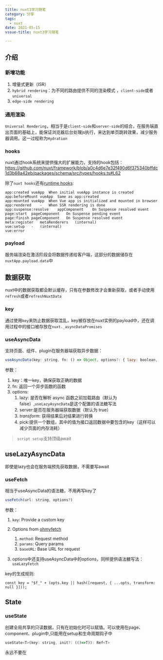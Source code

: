 ```yaml
---
title: nuxt3学习随笔
category: 分享
tags:
  - nuxt
date: 2021-05-15
vssue-title: nuxt3学习随笔

---
```


## 介绍

### 新增功能

1. 增量式更新（ISR）
1. `hybrid rendering`：为不同的路由提供不同的渲染模式 ，`client-side`或者`universal`
1. `edge-side rendering`

### 通用渲染

`Universal Rendering`，相当于是`client-side`和`server-side`的结合，在服务端直出页面的基础上，能保证浏览器后台处理js执行，来达到单页跳转效果，减少服务器调用。这一过程称为`Hydration`

### hooks

nuxt通过hook系统来提供强大的扩展能力，支持的hook包括：https://github.com/nuxt/framework/blob/a0c4d6e7e32f490d6f375340bffdc1d3b68a42eb/packages/schema/src/types/hooks.ts#L62

除了`nuxt hooks`还有[runtime hooks](https://github.com/nuxt/framework/blob/a0c4d6e7e32f490d6f375340bffdc1d3b68a42eb/packages/nuxt3/src/app/nuxt.ts#L18):

```
app:created	vueApp	When initial vueApp instance is created
app:beforeMount	vueApp	Same as app:created
app:mounted	vueApp	When Vue app is initialized and mounted in browser
app:rendered	-	When SSR rendering is done
app:suspense:resolve	appComponent	On Suspense resolved event
page:start	pageComponent	On Suspense pending event
page:finish	pageComponent	On Suspense resolved event
meta:register	metaRenderers	(internal)
vue:setup	-	(internal)
vue:error
```

### payload

服务端渲染在激活阶段会将数据传递给客户端，这部分的数据储存在`nuxtApp.payload.data`中

## 数据获取

nuxt中的数据获取都会默认缓存，只有在参数修改才会重新获取，或者手动使用`refresh`或者`refreshNuxtData`

### key

通过使用`key`来防止数据获取混乱，key被存放在nuxt实例的payload中，还在调用过程中的接口被存放在`nuxt._asyncDataPromises`

### useAsyncData

支持页面、组件、plugin在服务器端获取异步数据：

```js
useAsyncData(key: string, fn: () => Object, options?: { lazy: boolean, server: boolean })
```

参数：

1. key：唯一key，确保获取正确的数据
2. fn: 返回一个异步函数的函数
3. options:
   1. lazy: 是否在解析 async 函数之前加载路由（默认为 false）,`useLazyAsyncData`是这个配置的语法糖写法
   2. server:是否在服务器端获取数据（默认为 true）
   3. *transform*: 获得结果后对结果进行转换
   4. pick:提供一个数组，其中的值为接口返回数据中要包含的key（这样可以减少页面的内存消耗）

> `script setup`支持顶级await

## useLazyAsyncData

即使是lazy也会在服务端预先获取数据，不需要写await

### useFetch

相当于useAsyncData的语法糖，不用再写key了

```js
useFetch(url: string, options?)
```

参数：

1. `key`: Provide a custom key

2. Options from  [ohmyfetch](https://github.com/unjs/ohmyfetch)
   1. `method`: Request method
   2. `params`: Query params
   3. `baseURL`: Base URL for request

3. options中还支持useAsyncData中的options，同样提供语法糖写法：`useLazyFetch`

   

key的生成规则:

```
const key = "$f_" + (opts.key || hash([request, { ...opts, transform: null }]));
```



## State

### useState

创建全局共享的只读数据，只有在初始化时可以赋值。可以使用在page、component、plugin中,只能用在setup和生命周期钩子中

```js
useState<T>(key: string, init?: (()=>T)): Ref<T>
```

永远不要在 <script setup> 或 setup() 函数之外定义 const state = ref() 。这种状态将在访问您网站的所有用户之间共享，并可能导致内存泄漏！ ✅ 改为使用 const useX = () => useState('x')

可以配合`auto imported composables`实现数据全局分享

```js
// composables/useColor.js
export const useColor = () => useState<string>('color', () => 'pink')



```

调用

```vue
<script setup>
const color = useColor() // Same as useState('color')
</script>

<template>
  Current color: {{ color }}
</template>
```



## Meta Tags

### useMeta

设置meta，支持的属性：`title`, `base`, `script`, `style`, `meta` and `link`,  `htmlAttrs` and `bodyAttrs`

### Meta组件

nuxt提供`<Title>`, `<Base>`, `<Script>`, `<Style>`, `<Meta>`, `<Link>`, `<Body>` and `<Head>`组件。可以在 `<Body>` and `<Head>`中嵌套使用其他meta组件，这只是为了代码中的美观，并不会影响实际的渲染位置。

### head

option api还可以使用`head`

## NuxtApp

nuxt上下文，类似于nuxt2中的context，可以使用在可组合、插件和组件中:

```js
import { useNuxtApp } from '#app'

function useMyComposable () {
  const nuxtApp = useNuxtApp()
  // access runtime nuxt app instance
}
```

nuxtApp结构：

```js
const nuxtApp = {
  app, // the global Vue application: https://v3.vuejs.org/api/application-api.html

  // These let you call and add runtime NuxtApp hooks
  // https://github.com/nuxt/framework/blob/main/packages/nuxt3/src/app/nuxt.ts#L18
  hooks,
  hook,
  callHook,

  // Only accessible on server-side
  ssrContext: {
    url,
    req,
    res,
    runtimeConfig,
    noSSR,
  },

  // This will be stringified and passed from server to client
  payload: {
    serverRendered: true,
    data: {},
    state: {}
  }

  provide: (name: string, value: any) => void // 类似于nuxt2中的inject
}
```



## Auto Import

nuxt3和bridge支持自动导入，支持的范围包括`components、composables、plugins`

每个 Nuxt 自动导入都由 `#imports` 别名公开

## 目录结构

### components

#### Dynamic Imports

动态导入组件可以通过在组件名称前加`Lazy`实现，例如：`<LazyTheFooter />`

#### ClientOnly

仅在客户端渲染。还支持fallback插槽,用于在挂载之前显示，插槽会在服务端渲染

```html
<template>
  <div>
    <Sidebar />
    <ClientOnly>
      <!-- this component will only be rendered on client-side -->
      <Comments />
      <template #fallback>
        <!-- this will be rendered on server-side -->
        <p>Loading comments...</p>
      </template>
    </ClientOnly>
  </div>
</template>
```



### composables

自动导入该目录下的可组合函数

### layouts

在布局中需要设置`slot`来决定page显示位置:

```vue
<template>
  <div>
    Some shared layout content:
    <slot />
  </div>
</template>
```

如果不想使用layout，那么使用`<NuxtLayout>`组件，并且设置`layout: false`:

```vue
<template>
  <NuxtLayout name="custom">
    <template #header> Some header template content. </template>

    The rest of the page
  </NuxtLayout>
</template>

<script>
export default {
  layout: false,
};
</script>
```

### pages

该目录是可选的，如果不需要其他页面，可以直接使用`app.vue`，这样vue-router不会被引入，可以减少bundle体积。

#### 导航

nuxt项目内部导航应该统一使用`NuxtLink`组件，外部使用a标签

#### 动态路由

nuxt3中不再使用`_xxx.vue`方式创建动态路由，改为使用`[id].vue`，如果想要包含该路径下的所有路径，使用：`[...slug].vue`.

```
-| pages/
---| index.vue
---| users-[group]/
-----| [id].vue
```

上边例子中，通过router获取对应的group和id：

```
$route.params.group
$route.params.id 
```

### plugins

nuxt3中不需要在config文件中指定plugin属性，可以自动导入。通过文件名称`.server`和`.client`区分是否只在服务端和客户端使用。自动导入的文件包括`plugins`顶层目录，和其他子目录的`index`文件

plugin函数必须有一个默认导出

#### 执行时机

只会执行一次，异步plugin可以阻塞渲染

#### `vue plugins`使用

```js
// plugins/vue-gtag.client.js
import VueGtag from "vue-gtag-next";

export default (nuxtApp) => {
  nuxtApp.vueApp.use(VueGtag, {
    property: {
      id: "GA_MEASUREMENT_ID"
    }
  });
};
```

#### inject全局变量

通过返回一个provide对象，可以注入全局变量

```js
import { defineNuxtPlugin } from '#app'

export default defineNuxtPlugin(() => {
  return {
    provide: {
      hello: () => 'world'
    }
  }
})
```

使用

```html
<script setup>
// alternatively, you can also use it here
const { $hello } = useNuxtApp()
</script>
```





### server

#### Server Middleware

 `~/server/middleware`中的文件会被自动引入

### app.vue

`app.vue`是nuxt3应用的主组件，配合`pages/`使用时，使用`<NuxtPage>`组件：

```vue
<template>
  <div>
    <NuxtPage/>
  </div>
</template>
```

> 请记住，app.vue 是您 Nuxt 应用程序的主要组件，您在其中添加的任何内容（JS 和 CSS）都将是全局的并包含在每个页面中。

### nuxt.config

#### buildModule

只会运行在dev和build时候的构建module

#### runtimeConfig

使用时，在客户端是`reactive`的，但是在服务端为只读的。runtimeConfig的结构为
```js
runtimeConfig:{
  serverSideConfig:{},
  public:{
    xxx:123
  }
}
```

通过`.env`文件可以覆盖`runtimeConfig`中的配置，前提是runtimeConfig中必须已经有该字段，env文件的语法支持驼峰命名和对象格式，比如：`apiSecret`,对应`NUXT_API_SECRET`,对象也是用下划线分隔



通过`useRuntimeConfig`获取的值为`Proxy`类型的配置文件，格式为`{app:{},public:{}, ...serverSideConfig}`在服务端可以获取顶层的配置文件，而在客户端只能获取`public`中的配置文件

为ssg添加动态配置功能，首先添加获取配置`plugin`：

```js
// plugins/config.js
export default defineNuxtPlugin((nuxtApp) => {
  const runtimeConfigJson = featch('/config.json').then(r=>r.json())
  const config = useRuntimeConfig()

  // 服务端时不可修改config
  if(process.server) return
  Object.assign(config, runtimeConfigJson[config.MODE || 'dev'])
})


```

然后nuxt配置文件中添加该插件，尽量保证该插件在第一个，保证其他插件获取配置正确

```js
export default {
  //....
  plugins: ['./plugins/config'],
  ///...
}
	
```

#### build

```
build:{
	transpile:[] // 转义cjs包为esm, 如果被转义的包还有其他cjs依赖，那么也需要添加到这里
}
```

#### ignore

可以通过设置这个属性，build时进行忽略`layout`, `pages`, `components`, `composables` 和 `middleware` 文件

## TypeScript

`nuxt3`会自动生成一些ts配置，通过`"extends": "./.nuxt/tsconfig.json",`就可以使用，覆盖`compilerOptions.paths `时会导致所有的path都被覆盖，可以通过添加`nuxt`配置中的`alias`来解决这个问题

## 迁移指南

1. 官方迁移教程：https://v3.nuxtjs.org/getting-started/migration
2. 为了更好的迁移nuxt3，不要从useContext中获取`route`, `query`, `from` 和 `params` 
3. 在nuxt3或者bridge中需要使用`defineNuxtModule`来兼容nuxt2中的自定义module
4. 使用nuxi替代所有的nuxt指令，`nuxt `使用`nuxi dev`，`nuxt start`使用`node .output/server/index.mjs`

### modules支持程度

https://github.com/nuxt/framework/discussions/751

### @nuxtjs/composition-api

使用`@nuxtjs/composition-api`可以在nuxt2基础上提前体验nuxt3特性和语法。该包内部依赖`@vue/composition-api`。

#### 配置

安装之后需要在`nuxt.config.js`中进行配置：

```js
buildModules: [
    '@nuxtjs/composition-api/module',
],
```

#### store

该插件会在vuex3基础上提供vuex4的使用语法,通过使用`useStore`返回`this.$store`,在模版中可以直接使用`$stores`:

```js
import {
  useStore,
  computed,
  defineComponent
} from '@nuxtjs/composition-api'
export default defineComponent({
  name: 'Login',
  setup() {
    
    const store = useStore()
		const blockBack = computed(() => store.state.blockBack) // 需要computed包裹才有响应性
    
    return {
      blockBack,
    }
  },
})

```

#### route

通过使用`useRoute`返回`this.$route`,模版中可以直接使用`$route`。`useRouter`同理:

```JS
import { computed, defineComponent, useRoute，useRouter } from '@nuxtjs/composition-api'

export default defineComponent({
  setup() {
    const route = useRoute()
    const id = computed(() => route.value.params.id) // 注意，route的值需要从.value中获取，Nuxt3中会删除这个特性
    const router = useRouter()
    router.push('/')
  },
})
```



#### head

head属性在options中依旧有效，想要替换成`composition-api`语法，需要使用`useMeta`:

```js
import {
  useMeta,
  defineComponent
} from '@nuxtjs/composition-api'
export default defineComponent({
  name: 'Login',
  head:{}, // 必须有一个空的head对象
  setup() {
    // useMeta必须包裹在defineComponent中，否则无效
    useMeta({ // useMeta有很多写法，可以参考官方文档
      script: [
        {
          src: 'https://ssl.captcha.qq.com/TCaptcha.js',
          body: true,
        },
      ],
    })
    
    return {}
  },
})
```

配合`unplugin-vue2-script-setup`使用时`useMeta`无效，暂时使用普通`option api`替代。

#### useFetch

功能同nuxt2中的fetch一致。注意点：

1. 必须在setup中同步调用,或者生命周期钩子

1. 不需要在setup中返回`fetch`和`fetchState`,实例已经提供`$fetch`和`$fetchState`。

#### useContext

获取nuxt上下文，https://nuxtjs.org/docs/2.x/concepts/context-helpers

#### useAsync

`asyncData`的替代品，只能调用一次，除非提供唯一的`key`,@nuxt/bridge中替换为`useAsyncData`

### unplugin-vue2-script-setup

支持`script setup`写法

### nuxt/bridge

该包是官方迁移的整合包，包含以上几个包

#### 使用

1. useContext:替换成`useNuxtApp()`，还提供`nuxt2Context`访问nuxt2的上下文，但不建议使用，nuxt中没有这个属性。

2. setup标签中完成大部分vue和nuxt的自动导入，可以删除部分import

3. bridge中的useRoute返回值不再需要`.value`

4. 配置nuxt.config.js中的build属性，解决`Can't resolve 'fs'`的问题：

   ```js
   extend(config, { isDev, isClient }) {
         config.node = {
           fs: 'empty'
         }
       }
   ```

5. `useMeta`底层用的是`@vueuse/head`，不要和nuxt2的head一起使用，nuxt2使用的是`vue-meta`。如果要使用`useMeta`，需要在config中设置bridge。并且把config中的`head`替换为`meta`。head虽然和meta实现不同，但是里边的配置写法是一样的。

   ```js
   bridge:{
     meta:true
   }
   ```

6. 不再支持`useStore`,使用`useNuxtApp().$store`替代。推荐使用`pinia`

7. bridge中使用auto import会导致编写代码时DX很差，没有方法名提示和类型提示。使用以下方式引入类型提示:

   ```json
   {
     "extends": "./.nuxt/tsconfig.json",
     "exclude": ["node_modules",".output", "dist"],
     // 添加volar IntelliSense支持,还需要安装`yarn add @vue/runtime-dom -D`
     "vueCompilerOptions": {
       "experimentalCompatMode": 2,
       "experimentalTemplateCompilerOptions": {
         "compatConfig": { "Mode": 2 } // optional
       }
     }
   }
   
   
   ```
   
   
   
   #### postcss
   
   nuxt3内置postcss8
   
   #### useAsyncData和useFetch
   
   无法在bridge中使用
   
   #### webpackHotUpdate is not defined
   
   > 参考： https://github.com/nuxt/framework/issues/1309#issuecomment-987935463
   
   此方法已失效
   
   ```json
   build: {
       optimization: {
         runtimeChunk: true,
         splitChunks: {
           name: true,
           cacheGroups: {
             styles: {
               name: 'styles',
               test: /.(css|vue)$/,
               chunks: 'all',
               enforce: true
             }
           }
         }
       }
     }
   ```
   
   

## 最佳实践

### 静态资源

不要在代码中`import`静态目录中的文件，否则会被打包，可以改用`fetch`请求

### 组件

1. 页面组件都使用`defineComponent`包裹，nuxt单独为`defineComponent`做了特殊处理，比如`useMeta`就必须依赖`defineComponentLazy`
2. 使用`Lazy`导入异步组件，减小bundle size

### 接口

1. 使用useFetch或者useAsyncData时指定你只需要的data的`keys`。否则返回的数据都会被缓存到浏览器中。(原理是nuxt ssr会把服务端数据都存在window对象中)
2. ssr阶段不要通过外网域名访问接口，应访问内网接口，csr阶段再用外网接口。否则ssr调用接口时会变慢。

## 问题

### 如何设置跳转页面滚动位置？

添加文件`app/router.options.ts`:

```ts
import type { RouterConfig } from '@nuxt/schema'

// https://router.vuejs.org/api/#routeroptions
export default <RouterConfig>{
  scrollBehavior(to, from, savedPosition) {
    if (savedPosition)
      return savedPosition
    if (to.hash)
      return { selector: to.hash }
    return { left: 0, top: 0 }
  },
}
```



### SSG如何使用动态配置文件？

编写一个`plugin`，负责`fetch`静态文件目录`static`中的配置文件`config.json`，不能使用`import()`或者`require`来获取配置文件，这样会被打包进js中，即使是`static`目录也如此

```js
import { useAppStore } from '~/store'

export default defineNuxtPlugin(async (nuxtApp) => {
  // // 服务端时不可修改config
  if (!process.server) {
    const globalConfig = await fetch(
      '/config.json'
    ).then((res) => res.json())
    const config = useRuntimeConfig()
    Object.assign(config, globalConfig[config.MODE || 'dev'])
  }
})

```

### nuxt三种构建模式的区别？

> 引用：https://kontent.ai/blog/demystify-nuxt-target-mode-and-ssr-properties

1. Static application (`target: 'static'` and `ssr:'true'`),nuxt中ssg渲染的页面跳转依旧是spa模式
2. SPA Aplication (`target: 'server'` and `ssr:'false'`)
3. SSR Aplication (`target: 'server'` and `ssr:'true'`)，ssr其实还是属于spa，只有首屏的数据是在服务端渲染，其他页面跳转时还是csr

### 如何使用不在node_module中的第三方包？

使用alias对应该包：

```js
import { defineNuxtConfig } from 'nuxt3'

export default defineNuxtConfig({
  alias: {
    'sample-library': ['sample-library/dist/sample-library.cjs.js']
  }
})
```

### 如何查看nuxt最终的config？

当前版本没有提供extend，可以去@nuxt/config-edge/dist/config.js中log查看

### build时配置文件？

nuxt-bridge在build时会在nuxt/webpack中自动添加配置。比如babel的默认presets为`@nuxt/babel-preset-app-edge`

### client-side rendered virtual DOM tree is not matching server-rendered？

使用`client-only`组件包裹不支持ssr的组件

### 如何打包spa模式代码？

目前bridge 打包spa有bug，所以需要关闭`nitro`,等待修复：https://github.com/nuxt/framework/issues/886

1. config:

```
// nuxt.config.js
const config = defineNuxtConfig({
  ssr:false,
  target:"static",
  bridge: {
      nitro:false,
   },
})
```

2. command:

```
nuxi generate
```

3. check dir `/dist/`

### `module`和`plugin`的区别

1. 运行时机不同，module要早与plugin,包括打包等时机，而plugin只在nuxtApp运行时生效
2. module无法访问`nuxtApp`
3. plugin是用来扩充`runtime context`的，而module是用来扩充`build context`的

### 静态生成配置的优先顺序？

设置`ssr`为`false`，则`prerender`无效
